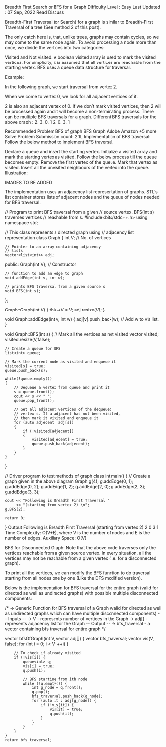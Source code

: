 Breadth First Search or BFS for a Graph
Difficulty Level : Easy
Last Updated : 07 Sep, 2022
Read
Discuss

Breadth-First Traversal (or Search) for a graph is similar to Breadth-First Traversal of a tree (See method 2 of this post). 

The only catch here is, that, unlike trees, graphs may contain cycles, so we may come to the same node again. To avoid processing a node more than once, we divide the vertices into two categories:

Visited and
Not visited.
A boolean visited array is used to mark the visited vertices. For simplicity, it is assumed that all vertices are reachable from the starting vertex. BFS uses a queue data structure for traversal.

Example: 

In the following graph, we start traversal from vertex 2.



When we come to vertex 0, we look for all adjacent vertices of it. 

2 is also an adjacent vertex of 0. 
If we don’t mark visited vertices, then 2 will be processed again and it will become a non-terminating process.
There can be multiple BFS traversals for a graph. Different BFS traversals for the above graph :
2, 3, 0, 1
2, 0, 3, 1

Recommended Problem
BFS of graph
BFS
Graph
Adobe
Amazon
+5 more
Solve Problem
Submission count: 2.1L
Implementation of BFS traversal:
Follow the below method to implement BFS traversal.

Declare a queue and insert the starting vertex.
Initialize a visited array and mark the starting vertex as visited.
Follow the below process till the queue becomes empty:
Remove the first vertex of the queue.
Mark that vertex as visited.
Insert all the unvisited neighbours of the vertex into the queue.
Illustration:

IMAGES TO BE ADDED

The implementation uses an adjacency list representation of graphs. STL‘s list container stores lists of adjacent nodes and the queue of nodes needed for BFS traversal.


// Program to print BFS traversal from a given
// source vertex. BFS(int s) traverses vertices
// reachable from s.
#include<bits/stdc++.h>
using namespace std;
 
// This class represents a directed graph using
// adjacency list representation
class Graph
{
    int V;    // No. of vertices
 
    // Pointer to an array containing adjacency
    // lists
    vector<list<int>> adj;  
public:
    Graph(int V);  // Constructor
 
    // function to add an edge to graph
    void addEdge(int v, int w);
 
    // prints BFS traversal from a given source s
    void BFS(int s); 
};
 
Graph::Graph(int V)
{
    this->V = V;
    adj.resize(V);
}
 
void Graph::addEdge(int v, int w)
{
    adj[v].push_back(w); // Add w to v’s list.
}
 
void Graph::BFS(int s)
{
    // Mark all the vertices as not visited
    vector<bool> visited;
    visited.resize(V,false);
 
    // Create a queue for BFS
    list<int> queue;
 
    // Mark the current node as visited and enqueue it
    visited[s] = true;
    queue.push_back(s);
 
    while(!queue.empty())
    {
        // Dequeue a vertex from queue and print it
        s = queue.front();
        cout << s << " ";
        queue.pop_front();
 
        // Get all adjacent vertices of the dequeued
        // vertex s. If a adjacent has not been visited,
        // then mark it visited and enqueue it
        for (auto adjecent: adj[s])
        {
            if (!visited[adjecent])
            {
                visited[adjecent] = true;
                queue.push_back(adjecent);
            }
        }
    }
}
 
// Driver program to test methods of graph class
int main()
{
    // Create a graph given in the above diagram
    Graph g(4);
    g.addEdge(0, 1);
    g.addEdge(0, 2);
    g.addEdge(1, 2);
    g.addEdge(2, 0);
    g.addEdge(2, 3);
    g.addEdge(3, 3);
 
    cout << "Following is Breadth First Traversal "
         << "(starting from vertex 2) \n";
    g.BFS(2);
 
    return 0;
}
Output
Following is Breadth First Traversal (starting from vertex 2) 
2 0 3 1 
Time Complexity: O(V+E), where V is the number of nodes and E is the number of edges.
Auxiliary Space: O(V)

BFS for Disconnected Graph:
Note that the above code traverses only the vertices reachable from a given source vertex. In every situation, all the vertices may not be reachable from a given vertex (i.e. for a disconnected graph). 

To print all the vertices, we can modify the BFS function to do traversal starting from all nodes one by one (Like the DFS modified version). 

Below is the implementation for BFS traversal for the entire graph (valid for directed as well as undirected graphs) with possible multiple disconnected components:

/*
-> Generic Function for BFS traversal of a Graph
 (valid for directed as well as undirected graphs
 which can have multiple disconnected components)
-- Inputs --
-> V - represents number of vertices in the Graph
-> adj[] - represents adjacency list for the Graph
-- Output --
-> bfs_traversal - a vector containing bfs traversal
for entire graph
*/
 
vector<int> bfsOfGraph(int V, vector<int> adj[])
{
    vector<int> bfs_traversal;
    vector<bool> vis(V, false);
    for (int i = 0; i < V; ++i) {
         
        // To check if already visited
        if (!vis[i]) {
            queue<int> q;
            vis[i] = true;
            q.push(i);
             
            // BFS starting from ith node
            while (!q.empty()) {
                int g_node = q.front();
                q.pop();
                bfs_traversal.push_back(g_node);
                for (auto it : adj[g_node]) {
                    if (!vis[it]) {
                        vis[it] = true;
                        q.push(it);
                    }
                }
            }
        }
    }
    return bfs_traversal;